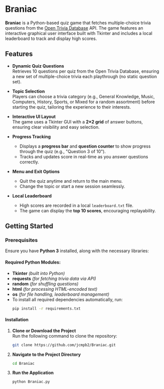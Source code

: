# Braniac

**Braniac** is a Python-based quiz game that fetches multiple-choice trivia questions from the [Open Trivia Database](https://opentdb.com) API. The game features an interactive graphical user interface built with Tkinter and includes a local leaderboard to track and display high scores.

## Features

- **Dynamic Quiz Questions**  
  Retrieves 10 questions per quiz from the Open Trivia Database, ensuring a new set of multiple-choice trivia each playthrough (no static question set).  

- **Topic Selection**  
  Players can choose a trivia category (e.g., General Knowledge, Music, Computers, History, Sports, or Mixed for a random assortment) before starting the quiz, tailoring the experience to their interests.  

- **Interactive UI Layout**  
  The game uses a Tkinter GUI with a **2×2 grid** of answer buttons, ensuring clear visibility and easy selection.  

- **Progress Tracking**  
  - Displays a **progress bar** and **question counter** to show progress through the quiz (e.g., "Question 3 of 10").  
  - Tracks and updates score in real-time as you answer questions correctly.  

- **Menu and Exit Options**  
  - Quit the quiz anytime and return to the main menu.  
  - Change the topic or start a new session seamlessly.  

- **Local Leaderboard**  
  - High scores are recorded in a local `leaderboard.txt` file.  
  - The game can display the **top 10 scores**, encouraging replayability.  

## Getting Started

### Prerequisites

Ensure you have **Python 3** installed, along with the necessary libraries:

#### Required Python Modules:
- **Tkinter** _(built into Python)_
- **requests** _(for fetching trivia data via API)_
- **random** _(for shuffling questions)_
- **html** _(for processing HTML-encoded text)_
- **os** _(for file handling, leaderboard management)_
- To install all required dependencies automatically, run:
   ```bash
   pip install -r requirements.txt
   
#### Installation

1. **Clone or Download the Project**  
   Run the following command to clone the repository:
   ```bash
   git clone https://github.com/jcmpb2/Braniac.git
2. **Navigate to the Project Directory**
   ```bash
   cd Braniac 
3. **Run the Application**  
   ```bash
   python Braniac.py

